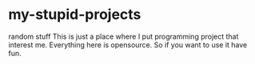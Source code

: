 # my-stupid-projects
random stuff
This is just a place where I put programming project that interest me. Everything here is opensource. So if you want to use it have fun.
